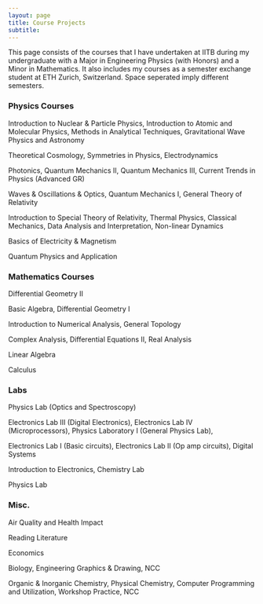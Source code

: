 ```yaml
---
layout: page
title: Course Projects
subtitle: 
---
```


This page consists of the courses that I have undertaken at IITB during my undergraduate with a Major in Engineering Physics (with Honors) and a Minor in Mathematics. 
It also includes my courses as a semester exchange student at ETH Zurich, Switzerland. Space seperated imply different semesters.

### Physics Courses

Introduction to Nuclear & Particle Physics, Introduction to Atomic and Molecular Physics, Methods in Analytical Techniques, Gravitational Wave Physics and Astronomy

Theoretical Cosmology, Symmetries in Physics, Electrodynamics

Photonics, Quantum Mechanics II, Quantum Mechanics III, Current Trends in Physics (Advanced GR)

Waves & Oscillations & Optics, Quantum Mechanics I, General Theory of Relativity	

Introduction to Special Theory of Relativity, Thermal Physics, Classical Mechanics, Data Analysis and Interpretation, Non-linear Dynamics

Basics of Electricity & Magnetism

Quantum Physics and Application

### Mathematics Courses

Differential Geometry II

Basic Algebra, Differential Geometry I

Introduction to Numerical Analysis, General Topology

Complex Analysis, Differential Equations II, Real Analysis

Linear Algebra

Calculus

### Labs

Physics Lab (Optics and Spectroscopy)

Electronics Lab III (Digital Electronics), Electronics Lab IV (Microprocessors), Physics Laboratory I (General Physics Lab),

Electronics Lab I (Basic circuits), Electronics Lab II (Op amp circuits), Digital Systems

Introduction to Electronics, Chemistry Lab	

Physics Lab

### Misc. 

Air Quality and Health Impact

Reading Literature

Economics

Biology, Engineering Graphics & Drawing, NCC

Organic & Inorganic Chemistry, Physical Chemistry, Computer Programming and Utilization, Workshop Practice, NCC
